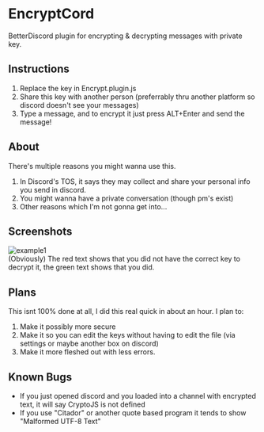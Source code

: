 # EncryptCord
BetterDiscord plugin for encrypting &amp; decrypting messages with private key.

## Instructions
1) Replace the key in Encrypt.plugin.js
2) Share this key with another person (preferrably thru another platform so discord doesn't see your messages)
3) Type a message, and to encrypt it just press ALT+Enter and send the message!

## About
There's multiple reasons you might wanna use this.
1) In Discord's TOS, it says they may collect and share your personal info you send in discord.
2) You might wanna have a private conversation (though pm's exist)
3) Other reasons which I'm not gonna get into...

## Screenshots
![example1](https://i.imgur.com/wmuM6oJ.png)
<br>
(Obviously) The red text shows that you did not have the correct key to decrypt it, the green text shows that you did.

## Plans
This isnt 100% done at all, I did this real quick in about an hour. I plan to:<br>
1) Make it possibly more secure
2) Make it so you can edit the keys without having to edit the file (via settings or maybe another box on discord)
3) Make it more fleshed out with less errors.

## Known Bugs
* If you just opened discord and you loaded into a channel with encrypted text, it will say CryptoJS is not defined<br>
* If you use "Citador" or another quote based program it tends to show "Malformed UTF-8 Text"
